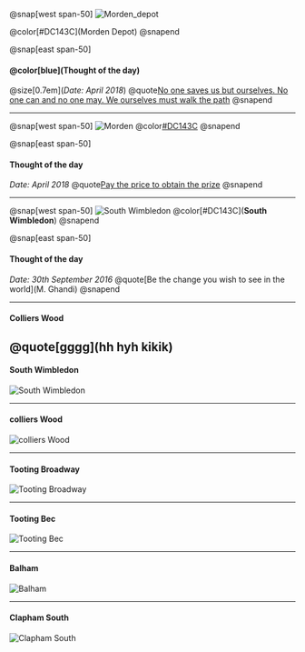 

@snap[west span-50]
![Morden_depot](/assets/morden_depot.jpg)

@color[#DC143C](Morden Depot)
@snapend

@snap[east span-50]
#### @color[blue](Thought of the day)
@size[0.7em](*Date:  April 2018*)
@quote[No one saves us but ourselves. No one can and no one may. We ourselves must walk the path](Buddha)
@snapend

---

@snap[west span-50]
![Morden](/assets/morden.jpg)
@color[#DC143C](**Morden**)
@snapend

@snap[east span-50]
#### Thought of the day
*Date:  April 2018*
@quote[Pay the price to obtain the prize](Anon)
@snapend

---

@snap[west span-50]
![South Wimbledon](/assets/south_wimbledon.jpg)
@color[#DC143C](**South Wimbledon**)
@snapend

@snap[east span-50]
#### Thought of the day
*Date:  30th September 2016*
@quote[Be the change you wish to see in the world](M. Ghandi)
@snapend

---

#### Colliers Wood

@quote[gggg](hh hyh kikik)
---

#### South Wimbledon
![South Wimbledon](/assets/south_wimbledon.jpg)

---

#### colliers Wood

![colliers Wood](/assets/colliers_wood.jpg)

---

#### Tooting Broadway

![Tooting Broadway](/assets/tooting_broadway.jpg)

---

#### Tooting Bec

![Tooting Bec](/assets/tooting_bec.jpg)

---

#### Balham

![Balham](/assets/balham.jpg)

---

#### Clapham South

![Clapham South](/assets/clapham_south.jpg)
